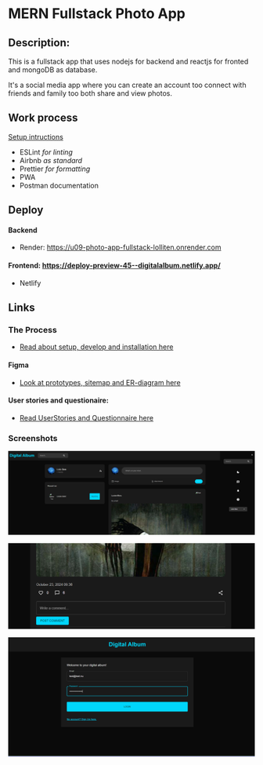 # MERN Fullstack Photo App

## Description:

This is a fullstack app that uses nodejs for backend and reactjs for fronted and mongoDB as database.

It's a social media app where you can create an account too connect with friends and family too both share and view photos.

## Work process

[Setup intructions](x-ReadME/process.md)

- ESLint _for linting_
- Airbnb _as standard_
- Prettier _for formatting_
- PWA
- Postman documentation

## Deploy

#### Backend

- Render: https://u09-photo-app-fullstack-lolliten.onrender.com

#### Frontend: https://deploy-preview-45--digitalalbum.netlify.app/

- Netlify

## Links

### The Process

- [Read about setup, develop and installation here](x-ReadME/DevelopProcess.md)

#### Figma

- [Look at prototypes, sitemap and ER-diagram here](https://www.figma.com/proto/OFMJ1vpfDmxRJnfXUxQg3z/Figma-Project?node-id=0-1&t=u4XbcaaR8QwriqHr-1)

#### User stories and questionaire:

- [Read UserStories and Questionnaire here](x-ReadME/User_and_links.md)

### Screenshots

![Profile](x-ReadME/profileU09.png)

![Comments](x-ReadME/commentU09.png)

![Login](x-ReadME/Login.png)
